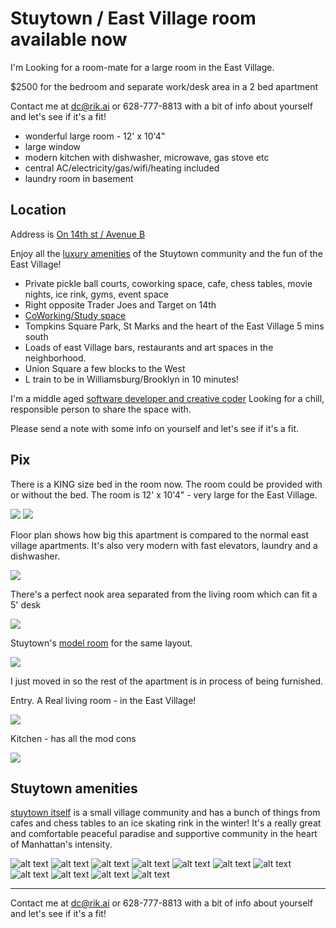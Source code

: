 # Stuytown / East Village room available now

I'm Looking for a room-mate for a large room in the East Village.

$2500 for the bedroom and separate work/desk area in a 2 bed apartment

Contact me at <dc@rik.ai> or 628-777-8813 with a bit of info about yourself and let's see if it's a fit!

- wonderful large room - 12' x 10'4"
- large window
- modern kitchen with dishwasher, microwave, gas stove etc
- central AC/electricity/gas/wifi/heating included
- laundry room in basement

## Location

Address is [On 14th st / Avenue B](https://maps.app.goo.gl/zVDdf6zTLdg4CmE17)

Enjoy all the [luxury amenities](https://www.stuytown.com/amenities/) of the Stuytown community and the fun of the East Village!

- Private pickle ball courts, coworking space, cafe, chess tables, movie nights, ice rink, gyms, event space
- Right opposite Trader Joes and Target on 14th
- [CoWorking/Study space](https://www.stuytown.com/amenities/modern-conveniences/oval-study/)
- Tompkins Square Park, St Marks and the heart of the East Village 5 mins south
- Loads of east Village bars, restaurants and art spaces in the neighborhood.
- Union Square a few blocks to the West
- L train to be in Williamsburg/Brooklyn in 10 minutes!

I'm a middle aged [software developer and creative coder](https://dc.rik.ai/)
Looking for a chill, responsible person to share the space with.

Please send a note with some info on yourself and let's see if it's a fit.

## Pix

There is a KING size bed in the room now. The room could be provided with or without the bed.
The room is 12' x 10'4" - very large for the East Village.

<img src='images/br-corner.jpeg' />

<img src='images/br-door.jpg' />

Floor plan shows how big this apartment is compared to the normal east village apartments.
It's also very modern with fast elevators, laundry and a dishwasher.

<img src='images/floor-plan-3.jpg' />


There's a perfect nook area separated from the living room which can fit a 5' desk

<img src='images/h-study-2.png' />

Stuytown's [model room](https://www.stuytown.com/gallery/) for the same layout.

<img src='images/model-room.jpg' />

I just moved in so the rest of the apartment is in process of being furnished.

Entry. A Real living room - in the East Village!

<img src='images/h-entry.png' />

Kitchen - has all the mod cons

<img src='images/h-kitchen.png' />


## Stuytown amenities

[stuytown itself](https://www.stuytown.com/amenities/) is a small village community and has a bunch of things from cafes and chess tables to an ice skating rink in the winter! It's a really great and comfortable peaceful paradise and supportive community in the heart of Manhattan's intensity.

![alt text](images/gym2.jpg)
![alt text](images/cowork.jpg)
![alt text](images/chess.jpg)
![alt text](images/cafe.jpg)
![alt text](images/skating-rink.jpg)
![alt text](images/cafe2.jpg)
![alt text](images/gym.jpg)
![alt text](images/yoga.jpg)
![alt text](images/pickleball.jpg)
![alt text](images/fitness-playground.jpg)
![alt text](images/mini-library.jpg)

---

Contact me at <dc@rik.ai> or 628-777-8813 with a bit of info about yourself and let's see if it's a fit!
